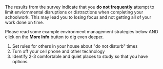 The results from the survey indicate that you **do not frequently** attempt to limit enviornmental disruptions or distractions when completing your schoolwork. This may lead you to losing focus and not getting all of your work done on time. 

Please read some example environment management strategies below AND click on the **More Info** button to dig even deeper. 

1.	Set rules for others in your house about "do not disturb" times
2.	Turn off your cell phone and other technology
3.	Identify 2-3 comfortable and quiet places to study so that you have options
